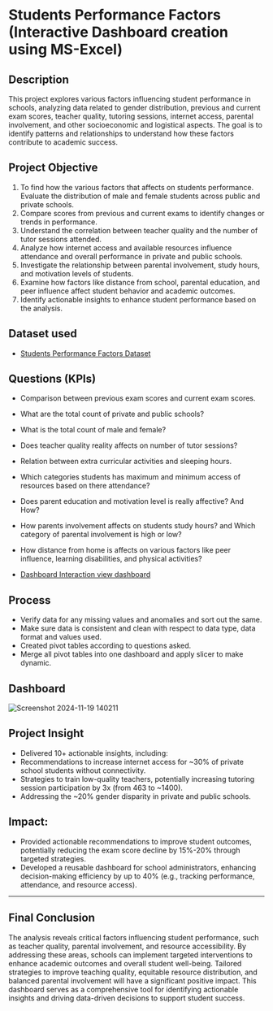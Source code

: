 # Students Performance Factors (Interactive Dashboard creation using MS-Excel)
## Description
This project explores various factors influencing student performance in schools, analyzing data related to gender distribution, previous and current exam scores, teacher quality, tutoring sessions, internet access, parental involvement, and other socioeconomic and logistical aspects. The goal is to identify patterns and relationships to understand how these factors contribute to academic success.

## Project Objective
1.	To find how the various factors that affects on students performance. Evaluate the distribution of male and female students across public and private schools.
2.	Compare scores from previous and current exams to identify changes or trends in performance.
3.	Understand the correlation between teacher quality and the number of tutor sessions attended.
4.	Analyze how internet access and available resources influence attendance and overall performance in private and public schools.
5.	 Investigate the relationship between parental involvement, study hours, and motivation levels of students.
6.	Examine how factors like distance from school, parental education, and peer influence affect student behavior and academic outcomes.
7.	Identify actionable insights to enhance student performance based on the analysis.
## Dataset used
- <a href="https://github.com/nehajadhav-projects/students-performance-factors/blob/main/StudentPerformanceFactors.csv">Students Performance Factors Dataset</a> 
## Questions (KPIs)
-	Comparison between previous exam scores and current exam scores.
-	What are the total count of private and public schools?
-	What is the total count of male and female?
-	Does teacher quality reality affects on number of tutor sessions?
-	Relation between extra curricular activities and sleeping hours.
-	Which categories students has maximum and minimum access of resources based on there attendance?
-	Does parent education and motivation level is really affective? And How?
-	How parents involvement affects on students study hours? and Which category of parental involvement is high or low?
-	How distance from home is affects on  various factors like peer influence, learning disabilities, and physical activities?

 - <a href="https://github.com/nehajadhav-projects/students-performance-factors/blob/main/Students%20Performance%20Factors.xlsx">Dashboard Interaction view dashboard</a>
## Process
-	Verify data for any missing values and anomalies and sort out the same.
-	Make sure data is consistent and clean with respect to data type, data format and values used.
-	Created pivot tables according to questions asked.
-	Merge all pivot tables into one dashboard and apply slicer to make dynamic.
## Dashboard 
![Screenshot 2024-11-19 140211](https://github.com/user-attachments/assets/62f76507-dd22-49ee-a4a2-7cba05ff5dab)


## Project Insight
-	Delivered 10+ actionable insights, including:
- Recommendations to increase internet access for ~30% of private school students without connectivity.
-	Strategies to train low-quality teachers, potentially increasing tutoring session participation by 3x (from 463 to ~1400).
- Addressing the ~20% gender disparity in private and public schools.

## Impact:
-	Provided actionable recommendations to improve student outcomes, potentially reducing the exam score decline by 15%-20% through targeted strategies.
-	Developed a reusable dashboard for school administrators, enhancing decision-making efficiency by up to 40% (e.g., tracking performance, attendance, and resource access).
________________________________________


## Final Conclusion
The analysis reveals critical factors influencing student performance, such as teacher quality, parental involvement, and resource accessibility. By addressing these areas, schools can implement targeted interventions to enhance academic outcomes and overall student well-being. Tailored strategies to improve teaching quality, equitable resource distribution, and balanced parental involvement will have a significant positive impact.
This dashboard serves as a comprehensive tool for identifying actionable insights and driving data-driven decisions to support student success.

